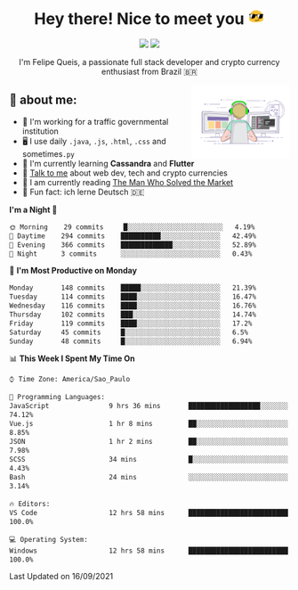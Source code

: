 
<h1 align="center">Hey there! Nice to meet you <img src="assets/sunglasses.gif" width="30"/></h1>

<p align="center">
  <a href="https://www.linkedin.com/in/fqueis"><img src="https://img.shields.io/badge/-LinkedIn-blue?style=flat&logo=Linkedin&logoColor=white" /></a>
  <a href="mailto:fqueis@gmail.com"><img src="https://img.shields.io/badge/-Gmail-c14438?style=flat&logo=Gmail&logoColor=white" /></a>
</p>

<p align="center">I'm Felipe Queis, a passionate full stack developer and crypto currency enthusiast from Brazil 🇧🇷</p>

<img width="35%" align="right" alt="fqueis" src="assets/profile.gif" /></p>

## 🤵 about me:

- 🏢 I'm working for a traffic governmental institution
- 🖥️ I use daily `.java`, `.js`, `.html`, `.css` and sometimes`.py`
- 🌱 I'm currently learning **Cassandra** and **Flutter**
- 💬 [Talk to me](https://github.com/fqueis/fqueis/discussions) about web dev, tech and crypto currencies
- 📖 I am currently reading [The Man Who Solved the Market](https://amzn.com/073521798X)
- 💭 Fun fact: ich lerne Deutsch 🇩🇪

<!--START_SECTION:waka-->
**I'm a Night 🦉** 

```text
🌞 Morning    29 commits     █░░░░░░░░░░░░░░░░░░░░░░░░   4.19% 
🌆 Daytime    294 commits    ██████████░░░░░░░░░░░░░░░   42.49% 
🌃 Evening    366 commits    █████████████░░░░░░░░░░░░   52.89% 
🌙 Night      3 commits      ░░░░░░░░░░░░░░░░░░░░░░░░░   0.43%

```
📅 **I'm Most Productive on Monday** 

```text
Monday       148 commits    █████░░░░░░░░░░░░░░░░░░░░   21.39% 
Tuesday      114 commits    ████░░░░░░░░░░░░░░░░░░░░░   16.47% 
Wednesday    116 commits    ████░░░░░░░░░░░░░░░░░░░░░   16.76% 
Thursday     102 commits    ███░░░░░░░░░░░░░░░░░░░░░░   14.74% 
Friday       119 commits    ████░░░░░░░░░░░░░░░░░░░░░   17.2% 
Saturday     45 commits     █░░░░░░░░░░░░░░░░░░░░░░░░   6.5% 
Sunday       48 commits     █░░░░░░░░░░░░░░░░░░░░░░░░   6.94%

```


📊 **This Week I Spent My Time On** 

```text
⌚︎ Time Zone: America/Sao_Paulo

💬 Programming Languages: 
JavaScript               9 hrs 36 mins       ██████████████████░░░░░░░   74.12% 
Vue.js                   1 hr 8 mins         ██░░░░░░░░░░░░░░░░░░░░░░░   8.85% 
JSON                     1 hr 2 mins         ██░░░░░░░░░░░░░░░░░░░░░░░   7.98% 
SCSS                     34 mins             █░░░░░░░░░░░░░░░░░░░░░░░░   4.43% 
Bash                     24 mins             ░░░░░░░░░░░░░░░░░░░░░░░░░   3.14%

🔥 Editors: 
VS Code                  12 hrs 58 mins      █████████████████████████   100.0%

💻 Operating System: 
Windows                  12 hrs 58 mins      █████████████████████████   100.0%

```


 Last Updated on 16/09/2021
<!--END_SECTION:waka-->
